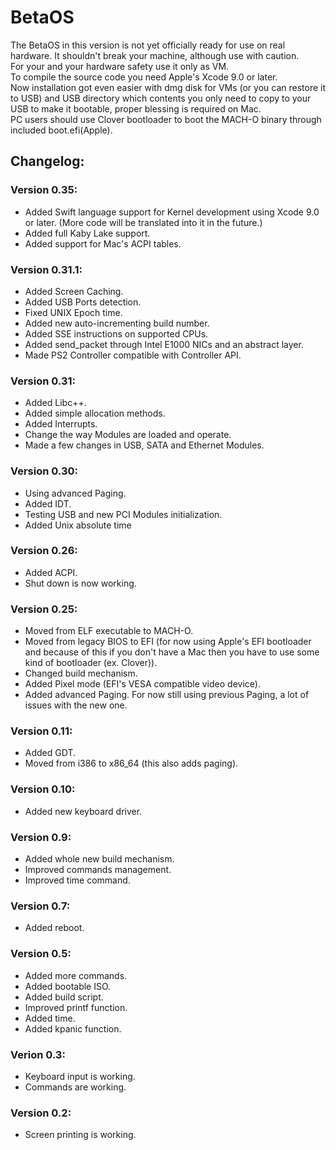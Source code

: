 # BetaOS
The BetaOS in this version is not yet officially ready for use on real hardware. It shouldn't break your machine, although use with caution.<br />
For your and your hardware safety use it only as VM.<br />
To compile the source code you need Apple's Xcode 9.0 or later.<br />
Now installation got even easier with dmg disk for VMs (or you can restore it to USB) and USB directory which contents you only need to copy to your USB to make it bootable, proper blessing is required on Mac.<br />
PC users should use Clover bootloader to boot the MACH-O binary through included boot.efi(Apple).

## Changelog:
### Version 0.35:
* Added Swift language support for Kernel development using Xcode 9.0 or later. (More code will be translated into it in the future.)
* Added full Kaby Lake support.
* Added support for Mac's ACPI tables.

### Version 0.31.1:
* Added Screen Caching.
* Added USB Ports detection.
* Fixed UNIX Epoch time.
* Added new auto-incrementing build number.
* Added SSE instructions on supported CPUs.
* Added send_packet through Intel E1000 NICs and an abstract layer.
* Made PS2 Controller compatible with Controller API.

### Version 0.31:
* Added Libc++.
* Added simple allocation methods.
* Added Interrupts.
* Change the way Modules are loaded and operate.
* Made a few changes in USB, SATA and Ethernet Modules.

### Version 0.30:
* Using advanced Paging.
* Added IDT.
* Testing USB and new PCI Modules initialization.
* Added Unix absolute time

### Version 0.26:
* Added ACPI.
* Shut down is now working.

### Version 0.25:
* Moved from ELF executable to MACH-O.
* Moved from legacy BIOS to EFI (for now using Apple's EFI bootloader and because of this if you don't have a Mac then you have to use some kind of bootloader (ex. Clover)).
* Changed build mechanism.
* Added Pixel mode (EFI's VESA compatible video device).
* Added advanced Paging. For now still using previous Paging, a lot of issues with the new one.

### Version 0.11:
* Added GDT.
* Moved from i386 to x86_64 (this also adds paging).

### Version 0.10:
* Added new keyboard driver.

### Version 0.9:
* Added whole new build mechanism.
* Improved commands management.
* Improved time command.

### Version 0.7:
* Added reboot.

### Version 0.5:
* Added more commands.
* Added bootable ISO.
* Added build script.
* Improved printf function.
* Added time.
* Added kpanic function.

### Verion 0.3:
* Keyboard input is working.
* Commands are working.

### Version 0.2:
* Screen printing is working.
